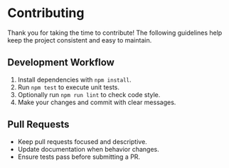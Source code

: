 # Contributing

Thank you for taking the time to contribute! The following guidelines help keep the project consistent and easy to maintain.

## Development Workflow

1. Install dependencies with `npm install`.
2. Run `npm test` to execute unit tests.
3. Optionally run `npm run lint` to check code style.
4. Make your changes and commit with clear messages.

## Pull Requests

- Keep pull requests focused and descriptive.
- Update documentation when behavior changes.
- Ensure tests pass before submitting a PR.
